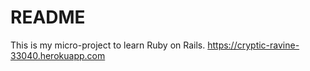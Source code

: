 # README

This is my micro-project to learn Ruby on Rails.
https://cryptic-ravine-33040.herokuapp.com
